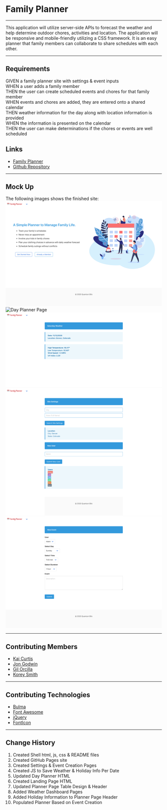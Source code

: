 # Family Planner

---

This application will utilize server-side APIs to forecast the weather and help determine outdoor chores, activities and location. The application will be responsive and mobile-friendly utilizing a CSS framework. It is an easy planner that family members can collaborate to share schedules with each other.

---

## Requirements

GIVEN a family planner site with settings & event inputs \
WHEN a user adds a family member \
THEN the user can create scheduled events and chores for that family member \
WHEN events and chores are added, they are entered onto a shared calendar \
THEN weather information for the day along with location information is provided \
WHEN the information is presented on the calendar \
THEN the user can make determinations if the chores or events are well scheduled

## Links

* [Family Planner](https://jondnv.github.io/FamilyPlanner/)
* [Github Repository](https://github.com/JonDnv/FamilyPlannerd)
  
---

## Mock Up

The following images shows the finished site:
![Landing Page](./assets/Family-Planner_MainPage.png)
![Day Planner Page](./assets/fam)
![Weather Dashboard](assets/Weather-Dashboard.png)
![Settings Page](./assets/SettingsPage.png)
![Event Creation Page](./assets/New-Event-Page.png)

---

## Contributing Members

* [Kai Curtis](https://github.com/kaiasahite)
* [Jon Godwin](https://github.com/JonDnv)
* [Gil Orcilla](https://github.com/gilorcilla)
* [Korey Smith](https://github.com/smithrkorey)

---

## Contributing Technologies

* [Bulma](https://bulma.io/)
* [Font Awesome](https://fontawesome.com/)
* [jQuery](https://jquery.com/)
* [FontIcon](https://gauger.io/fonticon/)

---

## Change History

 1. Created Shell html, js, css & README files
 2. Created GitHub Pages site
 3. Created Settings & Event Creation Pages
 4. Created JS to Save Weather & Holiday Info Per Date
 5. Updated Day Planner HTML
 6. Created Landing Page HTML
 7. Updated Planner Page Table Design & Header
 8. Added Weather Dashboard Pages
 9. Added Holiday Information to Planner Page Header
 10. Populated Planner Based on Event Creation
